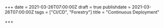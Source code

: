 +++
date = 2021-03-26T07:00:00Z
draft = true
publishdate = 2021-03-26T07:00:00Z
tags = ["CI/CD", "Forestry"]
title = "Continuous Deployment"

+++
